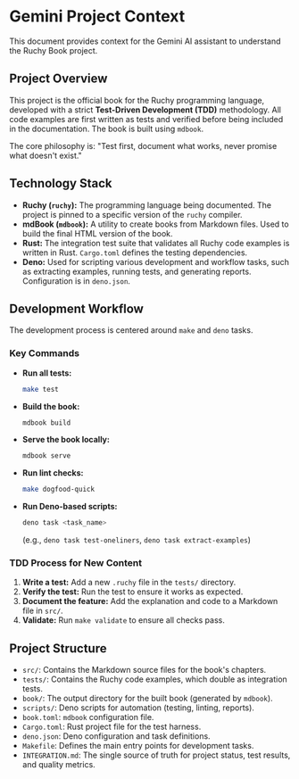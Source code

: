 
# Gemini Project Context

This document provides context for the Gemini AI assistant to understand the Ruchy Book project.

## Project Overview

This project is the official book for the Ruchy programming language, developed with a strict **Test-Driven Development (TDD)** methodology. All code examples are first written as tests and verified before being included in the documentation. The book is built using `mdbook`.

The core philosophy is: "Test first, document what works, never promise what doesn't exist."

## Technology Stack

*   **Ruchy (`ruchy`):** The programming language being documented. The project is pinned to a specific version of the `ruchy` compiler.
*   **mdBook (`mdbook`):** A utility to create books from Markdown files. Used to build the final HTML version of the book.
*   **Rust:** The integration test suite that validates all Ruchy code examples is written in Rust. `Cargo.toml` defines the testing dependencies.
*   **Deno:** Used for scripting various development and workflow tasks, such as extracting examples, running tests, and generating reports. Configuration is in `deno.json`.

## Development Workflow

The development process is centered around `make` and `deno` tasks.

### Key Commands

*   **Run all tests:**
    ```bash
    make test
    ```
*   **Build the book:**
    ```bash
    mdbook build
    ```
*   **Serve the book locally:**
    ```bash
    mdbook serve
    ```
*   **Run lint checks:**
    ```bash
    make dogfood-quick
    ```
*   **Run Deno-based scripts:**
    ```bash
    deno task <task_name>
    ```
    (e.g., `deno task test-oneliners`, `deno task extract-examples`)

### TDD Process for New Content

1.  **Write a test:** Add a new `.ruchy` file in the `tests/` directory.
2.  **Verify the test:** Run the test to ensure it works as expected.
3.  **Document the feature:** Add the explanation and code to a Markdown file in `src/`.
4.  **Validate:** Run `make validate` to ensure all checks pass.

## Project Structure

*   `src/`: Contains the Markdown source files for the book's chapters.
*   `tests/`: Contains the Ruchy code examples, which double as integration tests.
*   `book/`: The output directory for the built book (generated by `mdbook`).
*   `scripts/`: Deno scripts for automation (testing, linting, reports).
*   `book.toml`: `mdbook` configuration file.
*   `Cargo.toml`: Rust project file for the test harness.
*   `deno.json`: Deno configuration and task definitions.
*   `Makefile`: Defines the main entry points for development tasks.
*   `INTEGRATION.md`: The single source of truth for project status, test results, and quality metrics.

